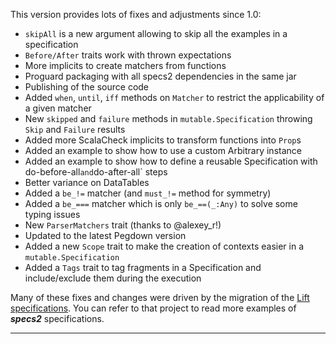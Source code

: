 This version provides lots of fixes and adjustments since 1.0:

 * `skipAll` is a new argument allowing to skip all the examples in a specification
 * `Before/After` traits work with thrown expectations
 * More implicits to create matchers from functions
 * Proguard packaging with all specs2 dependencies in the same jar
 * Publishing of the source code
 * Added `when`, `until`, `iff` methods on `Matcher` to restrict the applicability of a given matcher
 * New `skipped` and `failure` methods in `mutable.Specification` throwing `Skip` and `Failure` results
 * Added more ScalaCheck implicits to transform functions into `Prop`s
 * Added an example to show how to use a custom Arbitrary instance
 * Added an example to show how to define a reusable Specification with do-before-all` and `do-after-all` steps
 * Better variance on DataTables
 * Added a `be_!=` matcher (and `must_!=` method for symmetry)
 * Added a `be_===` matcher which is only `be_==(_:Any)` to solve some typing issues
 * New `ParserMatchers` trait (thanks to @alexey_r!)
 * Updated to the latest Pegdown version
 * Added a new `Scope` trait to make the creation of contexts easier in a `mutable.Specification`
 * Added a `Tags` trait to tag fragments in a Specification and include/exclude them during the execution 
 
Many of these fixes and changes were driven by the migration of the [Lift specifications](https://github.com/etorreborre/framework/tree/eto-wip-specs2). You can refer to that project to read more examples of ***specs2*** specifications.
 
------ 
